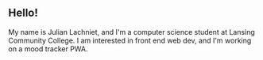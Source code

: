 ## Hello!

My name is Julian Lachniet, and I'm a computer science student at Lansing Community College. I am interested in front end web dev, and I'm working on a mood tracker PWA.
